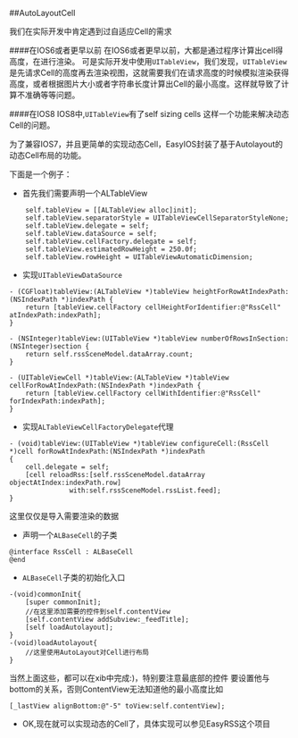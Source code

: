 
##AutoLayoutCell

我们在实际开发中肯定遇到过自适应Cell的需求

####在IOS6或者更早以前
在IOS6或者更早以前，大都是通过程序计算出cell得高度，在进行渲染。
可是实际开发中使用`UITableView`，我们发现，`UITableView`是先请求Cell的高度再去渲染视图，这就需要我们在请求高度的时候模拟渲染获得高度，或者根据图片大小或者字符串长度计算出Cell的最小高度。这样就导致了计算不准确等等问题。

####在IOS8
IOS8中,`UITableView`有了self sizing cells 这样一个功能来解决动态Cell的问题。

为了兼容IOS7，并且更简单的实现动态Cell，EasyIOS封装了基于Autolayout的动态Cell布局的功能。

下面是一个例子：

* 首先我们需要声明一个ALTableView
```
    self.tableView = [[ALTableView alloc]init];
    self.tableView.separatorStyle = UITableViewCellSeparatorStyleNone;
    self.tableView.delegate = self;
    self.tableView.dataSource = self;
    self.tableView.cellFactory.delegate = self;
    self.tableView.estimatedRowHeight = 250.0f;
    self.tableView.rowHeight = UITableViewAutomaticDimension;

```
*  实现`UITableViewDataSource`

```
- (CGFloat)tableView:(ALTableView *)tableView heightForRowAtIndexPath:(NSIndexPath *)indexPath {
    return [tableView.cellFactory cellHeightForIdentifier:@"RssCell" atIndexPath:indexPath];
}

- (NSInteger)tableView:(UITableView *)tableView numberOfRowsInSection:(NSInteger)section {
    return self.rssSceneModel.dataArray.count;
}

- (UITableViewCell *)tableView:(ALTableView *)tableView cellForRowAtIndexPath:(NSIndexPath *)indexPath {
    return [tableView.cellFactory cellWithIdentifier:@"RssCell" forIndexPath:indexPath];
}
```

* 实现`ALTableViewCellFactoryDelegate`代理

```
- (void)tableView:(UITableView *)tableView configureCell:(RssCell *)cell forRowAtIndexPath:(NSIndexPath *)indexPath
{
    cell.delegate = self;
    [cell reloadRss:[self.rssSceneModel.dataArray objectAtIndex:indexPath.row]
               with:self.rssSceneModel.rssList.feed];
}
```
这里仅仅是导入需要渲染的数据

* 声明一个`ALBaseCell`的子类
```
@interface RssCell : ALBaseCell
@end
```

*  `ALBaseCell`子类的初始化入口

```
-(void)commonInit{
    [super commonInit];
    //在这里添加需要的控件到self.contentView
    [self.contentView addSubview:_feedTitle];
    [self loadAutolayout];
}
-(void)loadAutolayout{
    //这里使用AutoLayout对Cell进行布局
}
```
当然上面这些，都可以在xib中完成:)，特别要注意最底部的控件 要设置他与bottom的关系，否则ContentView无法知道他的最小高度比如
```
[_lastView alignBottom:@"-5" toView:self.contentView];
```
* OK,现在就可以实现动态的Cell了，具体实现可以参见EasyRSS这个项目

